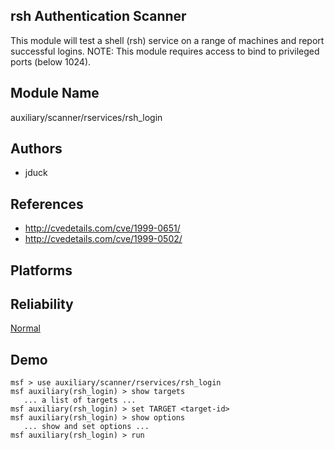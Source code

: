 ## rsh Authentication Scanner

This module will test a shell (rsh) service on a range of 
machines and report successful logins. NOTE: This module 
requires access to bind to privileged ports (below 1024).


## Module Name
auxiliary/scanner/rservices/rsh_login

## Authors
* jduck


## References
* http://cvedetails.com/cve/1999-0651/
* http://cvedetails.com/cve/1999-0502/




## Platforms


## Reliability
[Normal](https://github.com/rapid7/metasploit-framework/wiki/Exploit-Ranking)

## Demo

```
msf > use auxiliary/scanner/rservices/rsh_login
msf auxiliary(rsh_login) > show targets
   ... a list of targets ...
msf auxiliary(rsh_login) > set TARGET <target-id>
msf auxiliary(rsh_login) > show options
   ... show and set options ...
msf auxiliary(rsh_login) > run
```
    
    